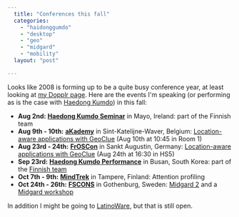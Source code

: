 ```yaml
---
  title: "Conferences this fall"
  categories: 
    - "haidonggumdo"
    - "desktop"
    - "geo"
    - "midgard"
    - "mobility"
  layout: "post"

---
```

<p>
Looks like 2008 is forming up to be a quite busy conference year, at least looking at <a href="http://www.dopplr.com/traveller/bergie">my Dopplr page</a>. Here are the events I'm speaking (or performing as is the case with <a href="http://haedong-kumdo.org/haedong_kumdo/">Haedong Kumdo</a>) in this fall:
</p><ul><li><strong>Aug 2nd:</strong> <strong><a href="http://haedong-kumdo.org/news/1211234116.html">Haedong Kumdo Seminar</a></strong> in Mayo, Ireland: part of the Finnish team</li>
<li><strong>Aug 9th - 10th:</strong> <strong><a href="http://akademy.kde.org/">aKademy</a></strong> in Sint-Katelijne-Waver, Belgium: <a href="http://akademy.kde.org/conference/presentation/17.php">Location-aware applications with GeoClue</a> (Aug 10th at 10:45 in Room 1)</li>
<li><strong>Aug 23rd - 24th:</strong> <strong><a href="http://www.froscon.org/">FrOSCon</a></strong> in Sankt Augustin, Germany: <a href="http://programm.froscon.org/2008/events/222.en.html">Location-aware applications with GeoClue</a> (Aug 24th at 16:30 in HS5)</li>
<li><strong>Sep 23rd:</strong> <strong><a href="http://haedong-kumdo.org/news/korea--2008_haedong_kumdo_performance_on_21st_sep-2008.html">Haedong Kumdo Performance</a></strong> in Busan, South Korea: part of the <a href="http://www.haedong-kumdo.fi/">Finnish team</a></li>
<li><strong>Oct 7th - 9th:</strong> <strong><a href="http://www.mindtrek.org/conference">MindTrek</a></strong> in Tampere, Finland: Attention profiling</li>
<li><strong>Oct 24th - 26th:</strong> <strong><a href="http://fscons.org/">FSCONS</a></strong> in Gothenburg, Sweden: <a href="http://fscons.org/events/?action=event&amp;id=37">Midgard 2</a> and a <a href="http://fscons.org/events/?action=event&amp;id=43">Midgard workshop</a></li>
</ul><p>
In addition I might be going to <a href="http://www.latinoware.org/">LatinoWare</a>, but that is still open.
</p>
